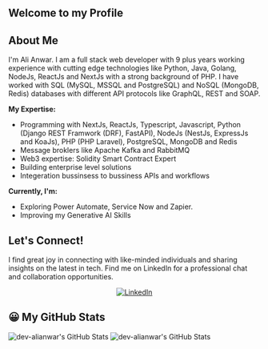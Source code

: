 ## Welcome to my Profile

## About Me 
I'm Ali Anwar. I am a full stack web developer with 9 plus years working experience with cutting edge technologies like Python, Java, Golang, NodeJs, ReactJs and NextJs with a strong background of PHP. I have worked with SQL (MySQL, MSSQL and PostgreSQL) and NoSQL (MongoDB, Redis) databases with different API protocols like GraphQL, REST and SOAP. 

**My Expertise:**
- Programming with NextJs, ReactJs, Typescript, Javascript, Python (Django REST Framwork (DRF), FastAPI), NodeJs (NestJs, ExpressJs and KoaJs), PHP (PHP Laravel), PostgreSQL, MongoDB and Redis
- Message broklers like Apache Kafka and RabbitMQ
- Web3 expertise: Solidity Smart Contract Expert
- Building enterprise level solutions
- Integeration bussinsess to bussiness APIs and workflows

**Currently, I'm:**
- Exploring Power Automate, Service Now and Zapier.
- Improving my Generative AI Skills


## Let's Connect!
I find great joy in connecting with like-minded individuals and sharing insights on the latest in tech. 
Find me on LinkedIn for a professional chat and collaboration opportunities.
<p align="center">
<a href="https://www.linkedin.com/in/ali-anwar-6b128241">
  <img src="https://img.shields.io/badge/LinkedIn-Ali%20Anwar-blue?style=flat&logo=linkedin" alt="LinkedIn">
</a>
</p>

<!--
**dev-alianwar/dev-alianwar** is a ✨ _special_ ✨ repository because its `README.md` (this file) appears on your GitHub profile.

Here are some ideas to get you started:

- 🔭 I’m currently working on ...
- 🌱 I’m currently learning ...
- 👯 I’m looking to collaborate on ...
- 🤔 I’m looking for help with ...
- 💬 Ask me about ...
- 📫 How to reach me: ...
- 😄 Pronouns: ...
- ⚡ Fun fact: ...
-->

## 😀 My GitHub Stats
<img src="https://github-readme-stats.vercel.app/api/top-langs/?username=dev-alianwar&theme=radical&show_icons=true&hide_border=false&layout=compact&cache_seconds=1800" alt="dev-alianwar's GitHub Stats" /> 

<img src="https://github-readme-stats.vercel.app/api?username=dev-alianwar&layout=compact&theme=radical&show_icons=true&hide_border=false&count_private=true" alt="dev-alianwar's GitHub Stats" /> 
